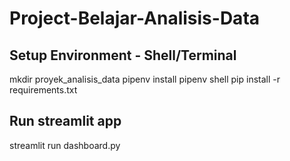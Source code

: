 # Project-Belajar-Analisis-Data
## Setup Environment - Shell/Terminal
mkdir proyek_analisis_data
pipenv install
pipenv shell
pip install -r requirements.txt

## Run streamlit app
streamlit run dashboard.py

